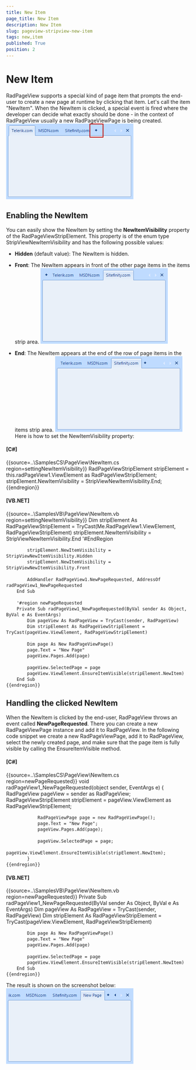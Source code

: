 ```yaml
---
title: New Item
page_title: New Item
description: New Item
slug: pageview-stripview-new-item
tags: new,item
published: True
position: 2
---
```


# New Item



RadPageView supports a special kind of page item that prompts the end-user to create a new page at runtime by clicking
        that item. Let's call the item "NewItem". When the NewItem is clicked, a special event is fired where the developer can decide
        what exactly should be done - in the context of RadPageView usually a new RadPageViewPage is being created.
       ![pageview-stripview-new-item 001](images/pageview-stripview-new-item001.png)

## Enabling the NewItem

You can easily show the NewItem by setting the __NewItemVisibility__ property of the RadPageViewStripElement.
          This property is of the enum type StripViewNewItemVisibility and has the following possible values:
        

* __Hidden__ (default value): The NewItem is hidden.
              

* __Front__: The NewItem appears in front of the other page items in the items strip area.
             ![pageview-stripview-new-item 002](images/pageview-stripview-new-item002.png)

* __End__: The NewItem appears at the end of the row of page items in the items strip area.
              ![pageview-stripview-new-item 003](images/pageview-stripview-new-item003.png)              
                Here is how to set the NewItemVisibility property:
                

#### __[C#]__

{{source=..\SamplesCS\PageView\NewItem.cs region=settingNewItemVisibility}}
	            RadPageViewStripElement stripElement = this.radPageView1.ViewElement as RadPageViewStripElement;
	            stripElement.NewItemVisibility = StripViewNewItemVisibility.End;
	{{endregion}}



#### __[VB.NET]__

{{source=..\SamplesVB\PageView\NewItem.vb region=settingNewItemVisibility}}
	        Dim stripElement As RadPageViewStripElement = TryCast(Me.RadPageView1.ViewElement, RadPageViewStripElement)
	        stripElement.NewItemVisibility = StripViewNewItemVisibility.End
	        '#EndRegion
	
	        stripElement.NewItemVisibility = StripViewNewItemVisibility.Hidden
	        stripElement.NewItemVisibility = StripViewNewItemVisibility.Front
	
	        AddHandler RadPageView1.NewPageRequested, AddressOf radPageView1_NewPageRequested
	    End Sub
	
	    '#region newPageRequested
	    Private Sub radPageView1_NewPageRequested(ByVal sender As Object, ByVal e As EventArgs)
	        Dim pageView As RadPageView = TryCast(sender, RadPageView)
	        Dim stripElement As RadPageViewStripElement = TryCast(pageView.ViewElement, RadPageViewStripElement)
	
	        Dim page As New RadPageViewPage()
	        page.Text = "New Page"
	        pageView.Pages.Add(page)
	
	        pageView.SelectedPage = page
	        pageView.ViewElement.EnsureItemVisible(stripElement.NewItem)
	    End Sub
	{{endregion}}



## Handling the clicked NewItem

When the NewItem is clicked by the end-user, RadPageView throws an event called __NewPageRequested__.
          There you can
          create a new RadPageViewPage instance and add it to RadPageView. In the following code snippet we create a new RadPageViewPage,
          add it to RadPageView, select the newly created page, and make sure that the page item is fully visible by calling the
          EnsureItemVisible method.
        

#### __[C#]__

{{source=..\SamplesCS\PageView\NewItem.cs region=newPageRequested}}
	        void radPageView1_NewPageRequested(object sender, EventArgs e)
	        {
	            RadPageView pageView = sender as RadPageView;
	            RadPageViewStripElement stripElement = pageView.ViewElement as RadPageViewStripElement;
	
	            RadPageViewPage page = new RadPageViewPage();
	            page.Text = "New Page";
	            pageView.Pages.Add(page);
	
	            pageView.SelectedPage = page;
	            pageView.ViewElement.EnsureItemVisible(stripElement.NewItem);
	        }
	{{endregion}}



#### __[VB.NET]__

{{source=..\SamplesVB\PageView\NewItem.vb region=newPageRequested}}
	    Private Sub radPageView1_NewPageRequested(ByVal sender As Object, ByVal e As EventArgs)
	        Dim pageView As RadPageView = TryCast(sender, RadPageView)
	        Dim stripElement As RadPageViewStripElement = TryCast(pageView.ViewElement, RadPageViewStripElement)
	
	        Dim page As New RadPageViewPage()
	        page.Text = "New Page"
	        pageView.Pages.Add(page)
	
	        pageView.SelectedPage = page
	        pageView.ViewElement.EnsureItemVisible(stripElement.NewItem)
	    End Sub
	{{endregion}}



The result is shown on the screenshot below:![pageview-stripview-new-item 004](images/pageview-stripview-new-item004.png)
